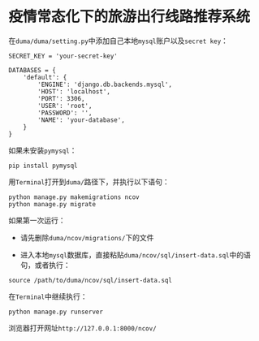 # **疫情常态化下的旅游出行线路推荐系统**

在`duma/duma/setting.py`中添加自己本地`mysql`账户以及`secret key`：


```
SECRET_KEY = 'your-secret-key'

DATABASES = {
    'default': {
        'ENGINE': 'django.db.backends.mysql',
        'HOST': 'localhost',
        'PORT': 3306,
        'USER': 'root',
        'PASSWORD': '',
        'NAME': 'your-database',
    }
}   
```

如果未安装`pymysql`：


```
pip install pymysql
```

用`Terminal`打开到`duma/`路径下，并执行以下语句：


```
python manage.py makemigrations ncov
python manage.py migrate
```

如果第一次运行：

- 请先删除`duma/ncov/migrations/`下的文件

- 进入本地`mysql`数据库，直接粘贴`duma/ncov/sql/insert-data.sql`中的语句，或者执行：

```
source /path/to/duma/ncov/sql/insert-data.sql
```

在`Terminal`中继续执行：

```
python manage.py runserver
```

浏览器打开网址`http://127.0.0.1:8000/ncov/`





